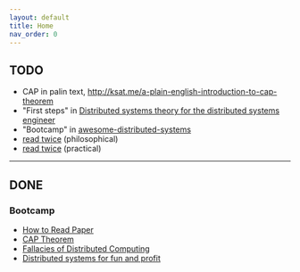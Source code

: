 ```yaml
---
layout: default
title: Home
nav_order: 0
---
```

## TODO
* CAP in palin text, http://ksat.me/a-plain-english-introduction-to-cap-theorem
* "First steps" in [Distributed systems theory for the distributed systems engineer](https://www.the-paper-trail.org/post/2014-08-09-distributed-systems-theory-for-the-distributed-systems-engineer/)
* "Bootcamp" in [awesome-distributed-systems](https://github.com/theanalyst/awesome-distributed-systems)
* [read twice](https://michaelfeathers.silvrback.com/10-papers-every-developer-should-read-at-least-twice) (philosophical)
* [read twice](http://blog.fogus.me/2011/09/08/10-technical-papers-every-programmer-should-read-at-least-twice/) (practical)

--------------------------
## DONE
### Bootcamp
* [How to Read Paper](https://web.stanford.edu/class/ee384m/Handouts/HowtoReadPaper.pdf)
* [CAP Theorem](http://en.wikipedia.org/wiki/CAP_theorem)
* [Fallacies of Distributed Computing](http://en.wikipedia.org/wiki/Fallacies_of_distributed_computing)
* [Distributed systems for fun and profit](http://book.mixu.net/distsys/intro.html)
